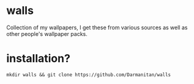 # walls
Collection of my wallpapers, I get these from various sources as well as other people's wallpaper packs.

# installation?

``mkdir walls && git clone https://github.com/Darmanitan/walls``
